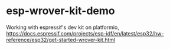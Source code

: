 # esp-wrover-kit-demo
Working with espressif's dev kit on platformio, https://docs.espressif.com/projects/esp-idf/en/latest/esp32/hw-reference/esp32/get-started-wrover-kit.html
